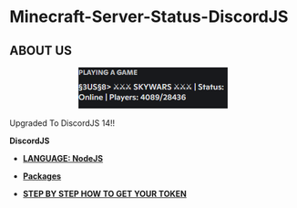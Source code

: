 # Minecraft-Server-Status-DiscordJS

## ABOUT US
<p align="center">
   <img src="https://github.com/Roomysteve12/Minecraft-Server-Status-DiscordJS/blob/main/center.png" alt="poge">
</p>

<p>Upgraded To DiscordJS 14!!</p>

**DiscordJS**

- **[LANGUAGE: NodeJS](https://en.wikipedia.org/wiki/Node.js)** 
- **[Packages](https://github.com/Roomysteve12/Minecraft-Server-Status-DiscordJS/blob/main/package.json)**

- **[STEP BY STEP HOW TO GET YOUR TOKEN](https://github.com/Roomysteve12/Minecraft-Server-Status-DiscordJS/blob/main/readthis)**
